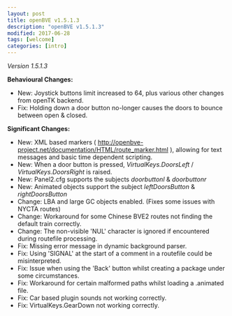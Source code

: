 ```yaml
---
layout: post
title: openBVE v1.5.1.3
description: "openBVE v1.5.1.3"
modified: 2017-06-28
tags: [welcome]
categories: [intro]
---
```


*Version 1.5.1.3*

__Behavioural Changes:__
* New: Joystick buttons limit increased to 64, plus various other changes from openTK backend.
* Fix: Holding down a door button no-longer causes the doors to bounce between open & closed.

__Significant Changes:__
* New: XML based markers ( <http://openbve-project.net/documentation/HTML/route_marker.html> ), allowing for text messages and basic time dependent scripting.
* New: When a door button is pressed, *VirtualKeys.DoorsLeft* / *VirtualKeys.DoorsRight* is raised.
* New: Panel2.cfg supports the subjects *doorbuttonl* & *doorbuttonr*
* New: Animated objects support the subject *leftDoorsButton* & *rightDoorsButton*
* Change: LBA and large GC objects enabled. (Fixes some issues with NYCTA routes)
* Change: Workaround for some Chinese BVE2 routes not finding the default train correctly.
* Change: The non-visible 'NUL' character is ignored if encountered during routefile processing.
* Fix: Missing error message in dynamic background parser.
* Fix: Using 'SIGNAL' at the start of a comment in a routefile could be misinterpreted.
* Fix: Issue when using the 'Back' button whilst creating a package under some circumstances.
* Fix: Workaround for certain malformed paths whilst loading a .animated file.
* Fix: Car based plugin sounds not working correctly.
* Fix: VirtualKeys.GearDown not working correctly.

